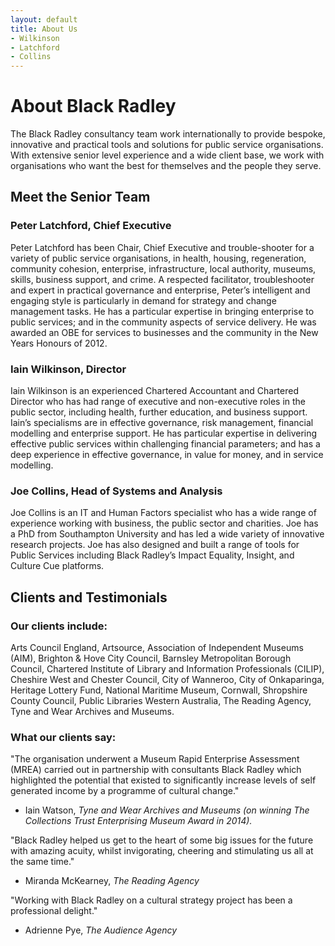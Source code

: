 ```yaml
---
layout: default
title: About Us
- Wilkinson
- Latchford
- Collins
---
```


# About Black Radley

The Black Radley consultancy team work internationally to provide bespoke, innovative and practical tools and solutions for public service organisations. With extensive senior level experience and a wide client base, we work with organisations who want the best for themselves and the people they serve.

## Meet the Senior Team

### Peter Latchford, Chief Executive

Peter Latchford has been Chair, Chief Executive and trouble-shooter for a variety of public service organisations, in health, housing, regeneration, community cohesion, enterprise, infrastructure, local authority, museums, skills, business support, and crime. A respected facilitator, troubleshooter and expert in practical governance and enterprise, Peter’s intelligent and engaging style is particularly in demand for strategy and change management tasks. He has a particular expertise in bringing enterprise to public services; and in the community aspects of service delivery. He was awarded an OBE for services to businesses and the community in the New Years Honours of 2012.

### Iain Wilkinson, Director

Iain Wilkinson is an experienced Chartered Accountant and Chartered Director who has had range of executive and non-executive roles in the public sector, including health, further education, and business support. Iain’s specialisms are in effective governance, risk management, financial modelling and enterprise support. He has particular expertise in delivering effective public services within challenging financial parameters; and has a deep experience in effective governance, in value for money, and in service modelling.

### Joe Collins, Head of Systems and Analysis

Joe Collins is an IT and Human Factors specialist who has a wide range of experience working with business, the public sector and charities. Joe has a PhD from Southampton University and has led a wide variety of innovative research projects. Joe has also designed and built a range of tools for Public Services including Black Radley’s Impact Equality, Insight, and Culture Cue platforms.  

## Clients and Testimonials

### Our clients include:

Arts Council England, Artsource, Association of Independent Museums (AIM), Brighton & Hove City Council, Barnsley Metropolitan Borough Council, Chartered Institute of Library and Information Professionals (CILIP), Cheshire West and Chester Council, City of Wanneroo, City of Onkaparinga, Heritage Lottery Fund, National Maritime Museum, Cornwall, Shropshire County Council, Public Libraries Western Australia, The Reading Agency, Tyne and Wear Archives and Museums.

### What our clients say:

"The organisation underwent a Museum Rapid Enterprise Assessment (MREA) carried out in partnership with consultants Black Radley which highlighted the potential that existed to significantly increase levels of self generated income by a programme of cultural change."
- Iain Watson, *Tyne and Wear Archives and Museums (on winning The Collections Trust Enterprising Museum Award in 2014).*

"Black Radley helped us get to the heart of some big issues for the future with amazing acuity, whilst invigorating, cheering and stimulating us all at the same time."
- Miranda McKearney, *The Reading Agency*

"Working with Black Radley on a cultural strategy project has been a professional delight."
- Adrienne Pye, *The Audience Agency*